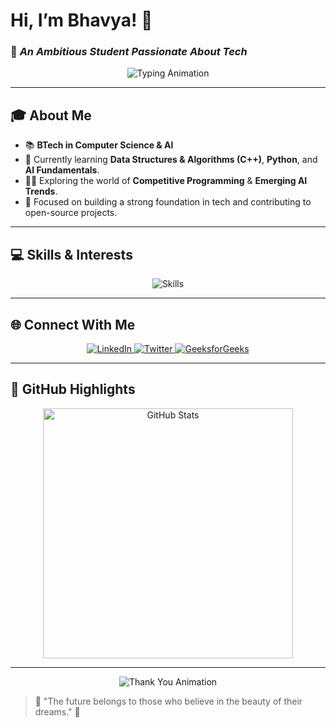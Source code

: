 

# Hi, I’m Bhavya! 👋  
### 🚀 *An Ambitious Student Passionate About Tech*  

<div align="center">
    <img src="https://readme-typing-svg.herokuapp.com?font=Fira+Code&size=22&pause=1000&color=F75C7E&center=true&vCenter=true&width=435&lines=Welcome+to+my+GitHub+Profile!+%F0%9F%91%8B;Passionate+about+Tech+%26+AI;Always+Learning%2C+Always+Growing" alt="Typing Animation" />
</div>

---

## 🎓 About Me  
- 📚 **BTech in Computer Science & AI**  
- 🌱 Currently learning **Data Structures & Algorithms (C++)**, **Python**, and **AI Fundamentals**.  
- 🧑‍💻 Exploring the world of **Competitive Programming** & **Emerging AI Trends**.
- 🎯 Focused on building a strong foundation in tech and contributing to open-source projects.  

---

## 💻 Skills & Interests  

<div align="center">
    <img src="https://skillicons.dev/icons?i=cpp,python,html,css,github,mysql,javascript,vscode,figma" alt="Skills" />
</div>

---

## 🌐 Connect With Me  

<div align="center">
    <a href="https://www.linkedin.com/in/bhavya-singh-594a90325/">
        <img src="https://img.shields.io/badge/LinkedIn-%230077B5.svg?style=for-the-badge&logo=linkedin&logoColor=white" alt="LinkedIn">
    </a>
    <a href="https://x.com/BhavyaSing033">
        <img src="https://img.shields.io/badge/Twitter-%231DA1F2.svg?style=for-the-badge&logo=twitter&logoColor=white" alt="Twitter">
    </a>
    <a href="https://www.geeksforgeeks.org/user/bhavya03/">
        <img src="https://img.shields.io/badge/GeeksforGeeks-%230F9D58.svg?style=for-the-badge&logo=geeksforgeeks&logoColor=white" alt="GeeksforGeeks">
    </a>
</div>

---

## 🌟 GitHub Highlights  

<div align="center">
    <img src="https://github-readme-stats.vercel.app/api?username=Bhavya37&show_icons=true&theme=radical" alt="GitHub Stats" width="400px"/>
   
</div>

---

<div align="center">
    <img src="https://readme-typing-svg.herokuapp.com?font=Fira+Code&weight=500&size=24&pause=1000&center=true&vCenter=true&width=600&lines=Thanks+for+visiting!+%E2%9C%8C%EF%B8%8F;Feel+free+to+explore+my+projects!+%F0%9F%93%9A;" alt="Thank You Animation" />
</div>

> 🌟 "The future belongs to those who believe in the beauty of their dreams." 🌟

